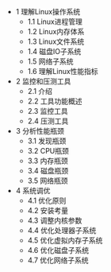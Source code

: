 
- 1 理解Linux操作系统
    - 1.1 Linux进程管理
    - 1.2 Linux内存体系
    - 1.3 Linux文件系统
    - 1.4 磁盘IO子系统
    - 1.5 网络子系统
    - 1.6 理解Linux性能指标
- 2 监控和压测工具
    - 2.1 介绍
    - 2.2 工具功能概述
    - 2.3 监控工具
    - 2.4 压测工具
- 3 分析性能瓶颈
    - 3.1 发现瓶颈
    - 3.2 CPU瓶颈
    - 3.3 内存瓶颈
    - 3.4 磁盘瓶颈
    - 3.5 网络瓶颈
- 4 系统调优
    - 4.1 优化原则
    - 4.2 安装考量
    - 4.3 调整内核参数
    - 4.4 优化处理器子系统
    - 4.5 优化虚拟内存子系统
    - 4.6 优化磁盘子系统
    - 4.7 优化网络子系统
